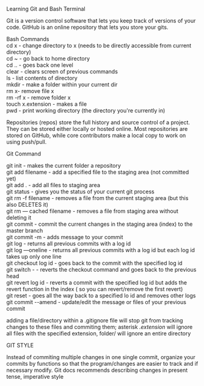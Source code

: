 Learning Git and Bash Terminal

Git is a version control software that lets you keep track of versions of your code.
GitHub is an online repository that lets you store your gits.


Bash Commands  
cd x - change directory to x (needs to be directly accessible from current directory)  
cd ~ - go back to home directory  
cd .. - goes back one level  
clear - clears screen of previous commands  
ls - list contents of directory  
mkdir - make a folder within your current dir  
rm x- remove file x  
rm -rf x - remove folder x  
touch x.extension - makes a file  
pwd - print working directory (the directory you're currently in)  

Repositories (repos) store the full history and source control of a project. They can be stored either locally or hosted online. Most repositories are stored on GitHub, while core contributors make a local copy to work on using push/pull.  


Git Command  

git init - makes the current folder a repository  
git add filename - add a specified file to the staging area (not committed yet)  
git add .  - add all files to staging area  
git status - gives you the status of your current git process  
git rm -f filename - removes a file from the current staging area (but this also DELETES it)  
git rm — cached filename - removes a file from staging area without deleting it  
git commit - commit the current changes in the staging area (index) to the master branch  
git commit -m - adds message to your commit  
git log - returns all previous commits with a log id  
git log —oneline - returns all previous commits with a log id but each log id takes up only one line  
git checkout log id - goes back to the commit with the specified log id  
git switch -    - reverts the checkout command and goes back to the previous head  
git revert log id - reverts a commit with the specified log id but adds the revert function in the index ( so you can revert/remove the first revert)  
git reset - goes all the way back to a specified lo id and removes other logs  
git commit --amend - update/edit the message or files of your previous commit
  
adding a file/directory within a .gitignore file will stop git from tracking changes to these files and commiting them; asterisk *.extension* will ignore all files with the specified extension, folder/ will ignore an entire directory

  
GIT STYLE  
  
Instead of commiting multiple changes in one single commit, organize your commits by functions so that the program/changes are easier to track and if necessary modify.    Git docs recommends describing changes in present tense, imperative style
